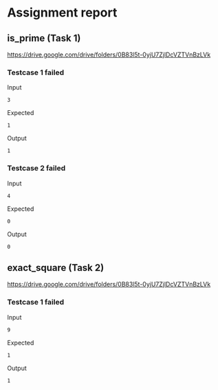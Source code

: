 # Assignment report
## is_prime (Task 1)
https://drive.google.com/drive/folders/0B83l5t-0yjU7ZjlDcVZTVnBzLVk

### Testcase 1 failed
Input
```
3
```


Expected
```
1
```


Output
```
1  
```

### Testcase 2 failed
Input
```
4
```


Expected
```
0
```


Output
```
0  
```

## exact_square (Task 2)
https://drive.google.com/drive/folders/0B83l5t-0yjU7ZjlDcVZTVnBzLVk

### Testcase 1 failed
Input
```
9
```


Expected
```
1
```


Output
```
1  
```


